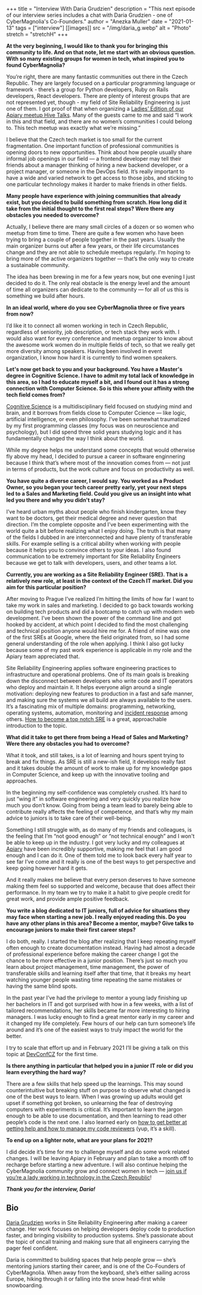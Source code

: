 +++
title = "Interview With Daria Grudzien"
description = "This next episode of our interview series includes a chat with Daria Grudzien - one of CyberMagnolia's Co-Founders."
author = "Anezka Muller"
date = "2021-01-13"
tags = ["interview"]
[[images]]
  src = "/img/daria_g.webp"
  alt = "Photo"
  stretch = "stretchH"
+++

**At the very beginning, I would like to thank you for bringing this community to life. And on that note, let me start with an obvious question. With so many existing groups for women in tech, what inspired you to found CyberMagnolia?**

You’re right, there are many fantastic communities out there in the Czech Republic. They are largely focused on a particular programming language or framework - there’s a group for Python developers, Ruby on Rails developers, React developers. There are plenty of interest groups that are not represented yet, though - my field of Site Reliability Engineering is just one of them. I got proof of that when organizing a [Ladies’ Edition of our Apiary meetup Hive Talks](https://www.youtube.com/watch?v=C-IiRBmq6Ic). Many of the guests came to me and said “I work in this and that field, and there are no women’s communities I could belong to. This tech meetup was exactly what we’re missing.”

I believe that the Czech tech market is too small for the current fragmentation. One important function of professional communities is opening doors to new opportunities. Think about how people usually share informal job openings in our field — a frontend developer may tell their friends about a manager thinking of hiring a new backend developer, or a project manager, or someone in the DevOps field. It’s really important to have a wide and varied network to get access to those jobs, and sticking to one particular technology makes it harder to make friends in other fields.

**Many people have experience with joining communities that already exist, but you decided to build something from scratch. How long did it take from the initial thought to the first real steps? Were there any obstacles you needed to overcome?**

Actually, I believe there are many small circles of a dozen or so women who meetup from time to time. There are quite a few women who have been trying to bring a couple of people together in the past years. Usually the main organizer burns out after a few years, or their life circumstances change and they are not able to schedule meetups regularly. I’m hoping to bring more of the active organizers together — that’s the only way to create a sustainable community.

The idea has been brewing in me for a few years now, but one evening I just decided to do it. The only real obstacle is the energy level and the amount of time all organizers can dedicate to the community — for all of us this is something we build after hours.

**In an ideal world, where do you see CyberMagnolia three or five years from now?**

I’d like it to connect all women working in tech in Czech Republic, regardless of seniority, job description, or tech stack they work with. I would also want for every conference and meetup organizer to know about the awesome work women do in multiple fields of tech, so that we really get more diversity among speakers. Having been involved in event organization, I know how hard it is currently to find women speakers.

**Let's now get back to you and your background. You have a Master's degree in Cognitive Science. I have to admit my total lack of knowledge in this area, so I had to educate myself a bit, and I found out it has a strong connection with Computer Science. So is this where your affinity with the tech field comes from?**

[Cognitive Science](https://plato.stanford.edu/entries/cognitive-science/) is a multidisciplinary field focused on studying mind and brain, and it borrows from fields close to Computer Ccience — like logic, artificial intelligence, or even philosophy. I’ve been somewhat traumatized by my first programming classes (my focus was on neuroscience and psychology), but I did spend three solid years studying logic and it has fundamentally changed the way I think about the world.

While my degree helps me understand some concepts that would otherwise fly above my head, I decided to pursue a career in software enginnering because I think that’s where most of the innovation comes from — not just in terms of products, but the work culture and focus on productivity as well.

**You have quite a diverse career, I would say. You worked as a Product Owner, so you began your tech career pretty early, yet your next steps led to a Sales and Marketing field. Could you give us an insight into what led you there and why you didn't stay?**

I’ve heard urban myths about people who finish kindergarten, know they want to be doctors, get their medical degree and never question that direction. I’m the complete opposite and I’ve been experimenting with the world quite a bit before realizing what I enjoy doing. The truth is that many of the fields I dubbed in are interconnected and have plenty of transferable skills. For example selling is a critical ability when working with people because it helps you to convince others to your ideas. I also found communication to be extremely important for Site Reliability Engineers because we get to talk with developers, users, and other teams a lot.

**Currently, you are working as a Site Reliability Engineer (SRE). That is a relatively new role, at least in the context of the Czech IT market. Did you aim for this particular position?**

After moving to Prague I’ve realized I’m hitting the limits of how far I want to take my work in sales and marketing. I decided to go back towards working on building tech products and did a bootcamp to catch up with modern web development. I’ve been shown the power of the command line and got hooked by accident, at which point I decided to find the most challenging and technical position anyone would hire me for. A friend of mine was one of the first SREs at Google, where the field originated from, so I had some general understanding of the role when applying. I think I also got lucky because some of my past work experience is applicable in my role and the Apiary team appreciated that.

Site Reliability Engineering applies software engineering practices to infrastructure and operational problems. One of its main goals is breaking down the disconnect between developers who write code and IT operators who deploy and maintain it. It helps everyone align around a single motivation: deploying new features to production in a fast and safe manner, and making sure the systems we all build are always available to the users. It’s a fascinating mix of multiple domains: programming, networking, operating systems, automation, monitoring and [incident response](https://www.pagerduty.com/resources/learn/what-is-incident-response/) among others. [How to become a top notch SRE](https://www.gremlin.com/site-reliability-engineering/how-to-become-a-top-notch-sre/) is a great, approachable introduction to the topic.

**What did it take to get there from being a Head of Sales and Marketing? Were there any obstacles you had to overcome?**

What it took, and still takes, is a lot of learning and hours spent trying to break and fix things. As SRE is still a new-ish field, it develops really fast and it takes double the amount of work to make up for my knowledge gaps in Computer Science, and keep up with the innovative tooling and approaches.

In the beginning my self-confidence was completely crushed. It’s hard to just “wing it” in software engineering and very quickly you realize how much you don’t know. Going from being a team lead to barely being able to contribute really affects the feeling of competence, and that’s why my main advice to juniors is to take care of their well-being.

Something I still struggle with, as do many of my friends and colleagues, is the feeling that I’m “not good enough” or “not technical enough” and I won't be able to keep up in the industry. I got very lucky and my colleagues at [Apiary](https://apiary.io/) have been incredibly supportive, making me feel that I am good enough and I can do it. One of them told me to look back every half year to see far I’ve come and it really is one of the best ways to get perspective and keep going however hard it gets.

And it really makes me believe that every person deserves to have someone making them feel so supported and welcome, because that does affect their performance. In my team we try to make it a habit to give people credit for great work, and provide ample positive feedback.

**You write a blog dedicated to IT juniors, full of advice for situations they may face when starting a new job. I really enjoyed reading this. Do you have any other plans in this area? Become a mentor, maybe? Give talks to encourage juniors to make their first career steps?**

I do both, really. I started the blog after realizing that I keep repeating myself often enough to create documentation instead. Having had almost a decade of professional experience before making the career change I got the chance to be more effective in a junior position. There’s just so much you learn about project management, time management, the power of transferable skills and learning itself after that time, that it breaks my heart watching younger people wasting time repeating the same mistakes or having the same blind spots.

In the past year I’ve had the privilege to mentor a young lady finishing up her bachelors in IT and got surprised with how in a few weeks, with a list of tailored recommendations, her skills became far more interesting to hiring managers. I was lucky enough to find a great mentor early in my career and it changed my life completely. Few hours of our help can turn someone’s life around and it’s one of the easiest ways to truly impact the world for the better.

I try to scale that effort up and in February 2021 I’ll be giving a talk on this topic at [DevConfCZ](https://devconfcz2021.sched.com/event/gmKB/junioring101-how-not-to-go-bonkers-at-the-start) for the first time.

**Is there anything in particular that helped you in a junior IT role or did you learn everything the hard way?**

There are a few skills that help speed up the learnings. This may sound counterintuitive but breaking stuff on purpose to observe what changed is one of the best ways to learn. When I was growing up adults would get upset if something got broken, so unlearning the fear of destroying computers with experiments is critical. It’s important to learn the jargon enough to be able to use documentation, and then learning to read other people’s code is the next one. I also learned early on [how to get better at getting help and how to manage my code reviewers](https://dariagrudzien.com/posts/the-one-about-managing-self-as-a-junior/) (yup, it’s a skill).

**To end up on a lighter note, what are your plans for 2021?**

I did decide it’s time for me to challenge myself and do some work related changes. I will be leaving Apiary in February and plan to take a month off to recharge before starting a new adventure.
I will also continue helping the CyberMagnolia community grow and connect women in tech — [join us if you’re a lady working in technology in the Czech Republic](https://docs.google.com/forms/d/e/1FAIpQLSdSJjxdho3MrOk2iF7q75kk2d90Bft37ziBiin9TIZ3GC-f_w/viewform?usp=sf_link)!

**_Thank you for the interview, Daria!_**

## Bio

[Daria Grudzien](https://dariagrudzien.com/) works in Site Reliability Engineering after making a career change. Her work focuses on helping developers deploy code to production faster, and bringing visibility to production systems. She’s passionate about the topic of oncall training and making sure that all engineers carrying the pager feel confident.

Daria is committed to building spaces that help people grow — she’s mentoring juniors starting their career, and is one of the Co-Founders of CyberMagnolia. When away from the keyboard, she’s either sailing across Europe, hiking through it or falling into the snow head-first while snowboarding.
